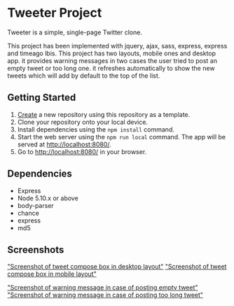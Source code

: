 # Tweeter Project

Tweeter is a simple, single-page Twitter clone.

This project has been implemented with jquery, ajax, sass, express, express and timeago lbis.
This project has two layouts, mobile ones and desktop app. it provides warning messages in two cases the user tried to post an empty tweet or too long one. it refreshes automatically to show the new tweets which will add by default to the top of the list.

## Getting Started

1. [Create](https://docs.github.com/en/repositories/creating-and-managing-repositories/creating-a-repository-from-a-template) a new repository using this repository as a template.
2. Clone your repository onto your local device.
3. Install dependencies using the `npm install` command.
4. Start the web server using the `npm run local` command. The app will be served at <http://localhost:8080/>.
5. Go to <http://localhost:8080/> in your browser.

## Dependencies

- Express
- Node 5.10.x or above
- body-parser
- chance
- express
- md5

## Screenshots

["Screenshot of tweet compose box in desktop layout"](https://github.com/Ahmed-ao/tweeter/blob/master/docs/Screenshot%20from%202021-12-16%2010-40-10.png)
["Screenshot of tweet compose box in mobile layout"](https://github.com/Ahmed-ao/tweeter/blob/master/docs/Screenshot%20from%202021-12-16%2010-40-28.png)

["Screenshot of warning message in case of posting empty tweet"](https://github.com/Ahmed-ao/tweeter/blob/master/docs/Screenshot%20from%202021-12-16%2010-55-13.png)
["Screenshot of warning message in case of posting too long tweet"](https://github.com/Ahmed-ao/tweeter/blob/master/docs/Screenshot%20from%202021-12-16%2010-55-24.png)
